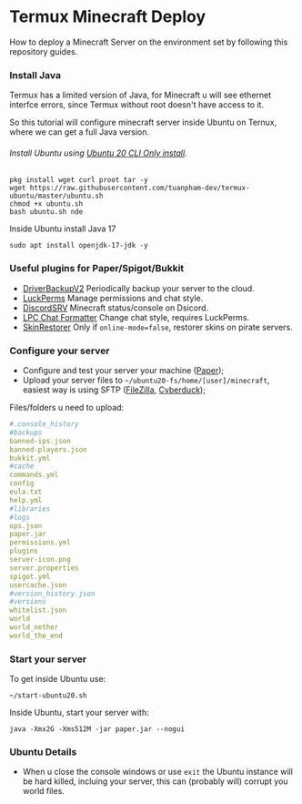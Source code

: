 # Termux Minecraft Deploy
How to deploy a Minecraft Server on the environment set by following this repository guides.

### Install Java
Termux has a limited version of Java, for Minecraft u will see ethernet interfce errors, since Termux without root doesn't have access to it.

So this tutorial will configure minecraft server inside Ubuntu on Ternux, where we can get a full Java version.

###### Install Ubuntu using [Ubuntu 20 CLI Only install](https://github.com/tuanpham-dev/termux-ubuntu).
```shell
pkg install wget curl proot tar -y
wget https://raw.githubusercontent.com/tuanpham-dev/termux-ubuntu/master/ubuntu.sh
chmod +x ubuntu.sh
bash ubuntu.sh nde
```
Inside Ubuntu install Java 17
```shell
sudo apt install openjdk-17-jdk -y
```

### Useful plugins for Paper/Spigot/Bukkit
- [DriverBackupV2](https://dev.bukkit.org/projects/drivebackupv2) Periodically backup your server to the cloud.
- [LuckPerms](https://luckperms.net/) Manage permissions and chat style.
- [DiscordSRV](https://www.spigotmc.org/resources/discordsrv.18494/) Minecraft status/console on Dsicord.
- [LPC Chat Formatter](https://www.spigotmc.org/resources/lpc-chat-formatter-1-7-10-1-20.68965/) Change chat style, requires LuckPerms.
- [SkinRestorer](https://www.spigotmc.org/resources/skinsrestorer.2124/) Only if `online-mode=false`, restorer skins on pirate servers.

### Configure your server
- Configure and test your server your machine ([Paper](https://papermc.io/downloads/paper));
- Upload your server files to `~/ubuntu20-fs/home/[user]/minecraft`, easiest way is using SFTP ([FileZilla](https://filezilla-project.org/), [Cyberduck](https://cyberduck.io/));

Files/folders u need to upload:
```yaml
#.console_history
#backups
banned-ips.json
banned-players.json
bukkit.yml
#cache
commands.yml
config
eula.txt
help.yml
#libraries
#logs
ops.json
paper.jar
permissions.yml
plugins
server-icon.png
server.properties
spigot.yml
usercache.json
#version_history.json
#versions
whitelist.json
world
world_nether
world_the_end
```

### Start your server
To get inside Ubuntu use:
```shell
~/start-ubuntu20.sh
```
Inside Ubuntu, start your server with:
```shell
java -Xmx2G -Xms512M -jar paper.jar --nogui
```
### Ubuntu Details
- When u close the console windows or use `exit` the Ubuntu instance will be hard killed, incluing your server, this can (probably will) corrupt you world files.
